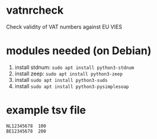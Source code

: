 # vatnrcheck
Check validity of VAT numbers against EU VIES

# modules needed (on Debian)
1. install stdnum: ```sudo apt install python3-stdnum```
1. install zeep: ```sudo apt install python3-zeep```
1. install ```sudo apt install python3-suds```
1. install ```sudo apt install python3-pysimplesoap```

# example tsv file
```
NL12345678  100
BE12345678  200
```
